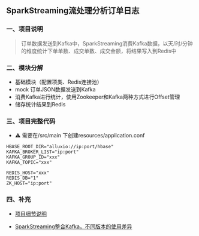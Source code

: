 ## SparkStreaming流处理分析订单日志

### 一、项目说明
> 订单数据发送到Kafka中，SparkStreaming消费Kafka数据，以天/时/分钟的维度统计下单单数、成交单数、成交金额，将结果写入到Redis中


### 二、模块分解

- 基础模块（配置项类、Redis连接池）
- mock 订单JSON数据发送到Kafka
- 消费Kafka进行统计，使用Zookeeper和Kafka两种方式进行Offset管理
- 储存统计结果到Redis



### 三、项目完整代码
- ⚠️ 需要在/src/main 下创建resources/application.conf

```
HBASE_ROOT_DIR="alluxio://ip:port/hbase"
KAFKA_BROKER_LIST="ip:port"
KAFKA_GROUP_ID="xxx"
KAFKA_TOPIC="xxx"

REDIS_HOST="xxx"
REDIS_DB="1"
ZK_HOST="ip:port"
```

### 四、补充
- [项目细节说明](https://onestarko.github.io/2020/07/09/SparkStreaming流处理分析订单日志/) 

- [SparkStreaming整合Kafka，不同版本的使用差异](https://onestarko.github.io/2020/06/03/SparkStreaming整合Kafka/)
